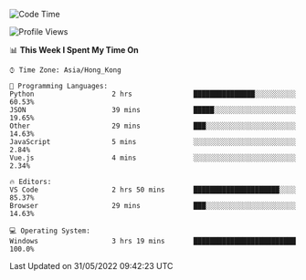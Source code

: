 <!--START_SECTION:waka-->
![Code Time](http://img.shields.io/badge/Code%20Time-17%20hrs%2025%20mins-blue)

![Profile Views](http://img.shields.io/badge/Profile%20Views-3-blue)

📊 **This Week I Spent My Time On** 

```text
⌚︎ Time Zone: Asia/Hong_Kong

💬 Programming Languages: 
Python                   2 hrs               ███████████████░░░░░░░░░░   60.53% 
JSON                     39 mins             █████░░░░░░░░░░░░░░░░░░░░   19.65% 
Other                    29 mins             ███░░░░░░░░░░░░░░░░░░░░░░   14.63% 
JavaScript               5 mins              ░░░░░░░░░░░░░░░░░░░░░░░░░   2.84% 
Vue.js                   4 mins              ░░░░░░░░░░░░░░░░░░░░░░░░░   2.34%

🔥 Editors: 
VS Code                  2 hrs 50 mins       █████████████████████░░░░   85.37% 
Browser                  29 mins             ███░░░░░░░░░░░░░░░░░░░░░░   14.63%

💻 Operating System: 
Windows                  3 hrs 19 mins       █████████████████████████   100.0%

```


 Last Updated on 31/05/2022 09:42:23 UTC
<!--END_SECTION:waka-->
